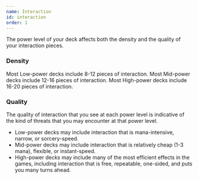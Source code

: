 ```yaml
---
name: Interaction
id: interaction
order: 1
---
```


The power level of your deck affects both the density and the quality of your interaction pieces.

### Density

Most Low-power decks include 8-12 pieces of interaction.
Most Mid-power decks include 12-16 pieces of interaction.
Most High-power decks include 16-20 pieces of interaction.

### Quality

The quality of interaction that you see at each power level is indicative of the kind of threats that you may encounter at that power level.

- Low-power decks may include interaction that is mana-intensive, narrow, or sorcery-speed.
- Mid-power decks may include interaction that is relatively cheap (1-3 mana), flexible, or instant-speed.
- High-power decks may include many of the most efficient effects in the games, including interaction that is free, repeatable, one-sided, and puts you many turns ahead.
